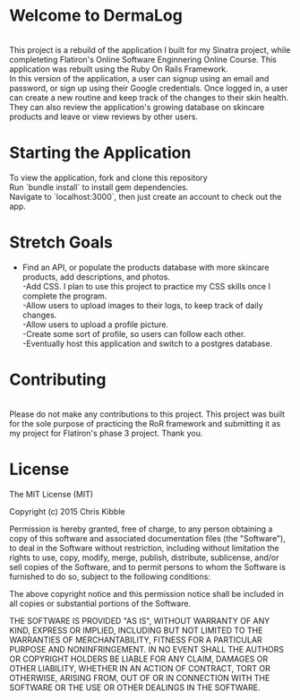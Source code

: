 # Welcome to DermaLog
<br>
This project is a rebuild of the application I built for my Sinatra project, while completeting Flatiron's Online Software Enginnering Online Course. This application was rebuilt using the Ruby On Rails Framework. 
<br>
In this version of the application, a user can signup using an email and password, or sign up using their Google credentials. Once logged in, a user can create a new routine and keep track of the changes to their skin health. They can also review the application's growing database on skincare products and leave or view reviews by other users. 


# Starting the Application
<p>To view the application, fork and clone this repository
<br>
Run `bundle install` to install gem dependencies. 
<br>
Navigate to  `localhost:3000`, then just create an account to check out the app. 
<br>

# Stretch Goals

- Find an API, or populate the products database with more skincare products, add descriptions, and photos. <br>
-Add CSS. I plan to use this project to practice my CSS skills once I complete the program. <br>
-Allow users to upload images to their logs, to keep track of daily changes. <br>
-Allow users to upload a profile picture. <br>
-Create some sort of profile, so users can follow each other. <br>
-Eventually host this application and switch to a postgres database. <br>

# Contributing 
<br>
Please do not make any contributions to this project. This project was built for the sole purpose of practicing the RoR framework and submitting it as my project for Flatiron's phase 3 project. Thank you. 


# License

The MIT License (MIT)

Copyright (c) 2015 Chris Kibble

Permission is hereby granted, free of charge, to any person obtaining a copy of this software and associated documentation files (the "Software"), to deal in the Software without restriction, including without limitation the rights to use, copy, modify, merge, publish, distribute, sublicense, and/or sell copies of the Software, and to permit persons to whom the Software is furnished to do so, subject to the following conditions:

The above copyright notice and this permission notice shall be included in all copies or substantial portions of the Software.

THE SOFTWARE IS PROVIDED "AS IS", WITHOUT WARRANTY OF ANY KIND, EXPRESS OR IMPLIED, INCLUDING BUT NOT LIMITED TO THE WARRANTIES OF MERCHANTABILITY, FITNESS FOR A PARTICULAR PURPOSE AND NONINFRINGEMENT. IN NO EVENT SHALL THE AUTHORS OR COPYRIGHT HOLDERS BE LIABLE FOR ANY CLAIM, DAMAGES OR OTHER LIABILITY, WHETHER IN AN ACTION OF CONTRACT, TORT OR OTHERWISE, ARISING FROM, OUT OF OR IN CONNECTION WITH THE SOFTWARE OR THE USE OR OTHER DEALINGS IN THE SOFTWARE.



